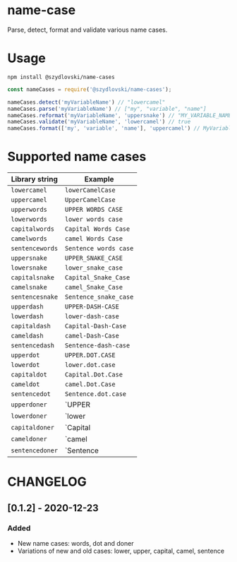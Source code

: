 # name-case

Parse, detect, format and validate various name cases.

# Usage
```
npm install @szydlovski/name-cases
```
```javascript
const nameCases = require('@szydlovski/name-cases');

nameCases.detect('myVariableName') // "lowercamel"
nameCases.parse('myVariableName') // ["my", "variable", "name"]
nameCases.reformat('myVariableName', 'uppersnake') // "MY_VARIABLE_NAME"
nameCases.validate('myVariableName', 'lowercamel') // true
nameCases.format(['my', 'variable', 'name'], 'uppercamel') // MyVariableName
```

# Supported name cases


|Library string|Example|
|-------------|-------------|
|`lowercamel` |`lowerCamelCase`|
|`uppercamel` |`UpperCamelCase`|
|`upperwords` |`UPPER WORDS CASE`|
|`lowerwords` |`lower words case`|
|`capitalwords` |`Capital Words Case`|
|`camelwords` |`camel Words Case`|
|`sentencewords` |`Sentence words case`|
|`uppersnake` |`UPPER_SNAKE_CASE`|
|`lowersnake` |`lower_snake_case`|
|`capitalsnake` |`Capital_Snake_Case`|
|`camelsnake` |`camel_Snake_Case`|
|`sentencesnake` |`Sentence_snake_case`|
|`upperdash` |`UPPER-DASH-CASE`|
|`lowerdash` |`lower-dash-case`|
|`capitaldash` |`Capital-Dash-Case`|
|`cameldash` |`camel-Dash-Case`|
|`sentencedash` |`Sentence-dash-case`|
|`upperdot` |`UPPER.DOT.CASE`|
|`lowerdot` |`lower.dot.case`|
|`capitaldot` |`Capital.Dot.Case`|
|`cameldot` |`camel.Dot.Case`|
|`sentencedot` |`Sentence.dot.case`|
|`upperdoner` |`UPPER|DONER|CASE`|
|`lowerdoner` |`lower|doner|case`|
|`capitaldoner` |`Capital|Doner|Case`|
|`cameldoner` |`camel|Doner|Case`|
|`sentencedoner` |`Sentence|doner|case`|

# CHANGELOG


## [0.1.2] - 2020-12-23

### Added

- New name cases: words, dot and doner
- Variations of new and old cases: lower, upper, capital, camel, sentence
